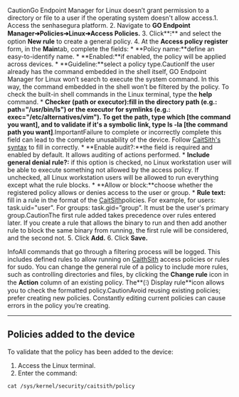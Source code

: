 CautionGo Endpoint Manager for Linux doesn’t grant permission to a directory or file to a user if the operating system doesn't allow access.1. Access the senhasegura platform.
2. Navigate to **GO Endpoint Manager➔Policies➔Linux➔Access Policies.**
3. Click**⁝** and select the option **New rule** to create a general policy.
4. At the **Access policy register** form, in the **Main**tab, complete the fields:
	* **Policy name:**define an easy\-to\-identify name.
	* **Enabled:**if enabled, the policy will be applied across devices.
	* **Guideline:**select a policy type.CautionIf the user already has the command embedded in the shell itself, GO Endpoint Manager for Linux won’t search to execute the system command. In this way, the command embedded in the shell won’t be filtered by the policy. To check the built\-in shell commands in the Linux terminal, type the **help** command.
	* **Checker (path or executor):**fill in the directory path (e.g.: path\="/usr/bin/ls") or the executor for symlinks (e.g.: exec\="/etc/alternatives/vim"). To get the path, type **which \[the command you want]**, and to validate if it's a symbolic link, type **ls \-la \[the command path you want****]**.ImportantFailure to complete or incorrectly complete this field can lead to the complete unusability of the device. Follow [CaitSith's syntax](https://caitsith.osdn.jp/#syntax_list) to fill in correctly.
	* **Enable audit?:**the field is required and enabled by default. It allows auditing of actions performed.
	* **Include general denial rule?:** if this option is checked, no Linux workstation user will be able to execute something not allowed by the access policy. If unchecked, all Linux workstation users will be allowed to run everything except what the rule blocks.
	* **Allow or block:**choose whether the registered policy allows or denies access to the user or group.
	* **Rule text:** fill in a rule in the format of the [CaitSith](https://caitsith.osdn.jp/#syntax_list)policies. For example, for users: task.uid\="user". For groups: task.gid\=”group”. It must be the user's primary group.CautionThe first rule added takes precedence over rules entered later. If you create a rule that allows the binary to run and then add another rule to block the same binary from running, the first rule will be considered, and the second not.
5. Click **Add.**
6. Click **Save.**

InfoAll commands that go through a filtering process will be logged. This includes defined rules to allow running on [CaithSith](https://caitsith.osdn.jp/#syntax_list) access policies or rules for sudo. You can change the general rule of a policy to include more rules, such as controlling directories and files, by clicking the **Change rule** icon in the **Action** column of an existing policy. The**(⁝) Display rule**icon allows you to check the formatted policy.CautionAvoid reusing existing policies; prefer creating new policies. Constantly editing current policies can cause errors in the policy you’re creating.

---

## Policies added to the device

To validate that the policy has been added to the device:

1. Access the Linux terminal.
2. Enter the command:


```
cat /sys/kernel/security/caitsith/policy
```
  


